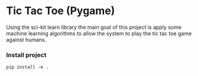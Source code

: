 # Tic Tac Toe (Pygame)

Using the sci-kit learn library the main goal of this project is apply some machine learning algorithms to allow the system to play the tic tac toe game against humans.

### Install project

```
pip install -e .
```
